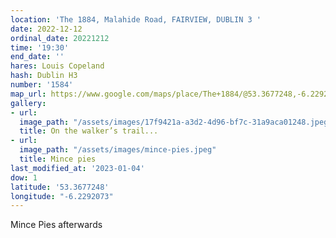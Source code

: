 ```yaml
---
location: 'The 1884, Malahide Road, FAIRVIEW, DUBLIN 3 '
date: 2022-12-12
ordinal_date: 20221212
time: '19:30'
end_date: ''
hares: Louis Copeland
hash: Dublin H3
number: '1584'
map_url: https://www.google.com/maps/place/The+1884/@53.3677248,-6.2292073,17z/data=!3m1!4b1!4m5!3m4!1s0x48670f21eb059501:0x9987712a8ea5d866!8m2!3d53.3677454!4d-6.2270641
gallery:
- url:
  image_path: "/assets/images/17f9421a-a3d2-4d96-bf7c-31a9aca01248.jpeg"
  title: On the walker’s trail...
- url:
  image_path: "/assets/images/mince-pies.jpeg"
  title: Mince pies
last_modified_at: '2023-01-04'
dow: 1
latitude: '53.3677248'
longitude: "-6.2292073"
---
```

Mince Pies afterwards
